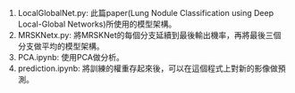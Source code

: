1. LocalGlobalNet.py: 此篇paper(Lung Nodule Classification using Deep Local-Global Networks)所使用的模型架構。
2. MRSKNetx.py: 將MRSKNet的每個分支延續到最後輸出機率，再將最後三個分支做平均的模型架構。
3. PCA.ipynb: 使用PCA做分析。
4. prediction.ipynb: 將訓練的權重存起來後，可以在這個程式上對新的影像做預測。